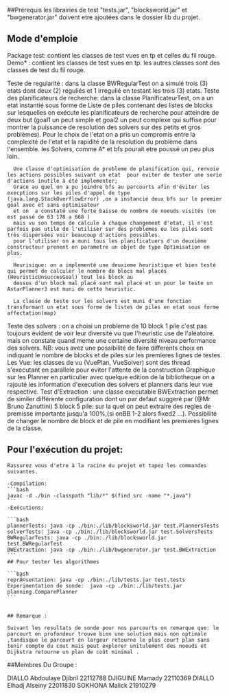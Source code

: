 
##Prérequis
 les librairies de test "tests.jar", "blocksworld.jar" et "bwgenerator.jar" doivent etre ajoutées dans le dossier lib du projet.
## Mode d'emploie
Package test: contient les classes de test vues en tp et celles du fil rouge.
              Demo* : contient les classes de test vues en tp.
              les autres classes sont des classes de test du fil rouge.

Teste de regularité : dans la classe BWRegularTest on a simulé trois (3) etats dont deux (2) reguliés et 1 irregulié en testant les trois (3) etats.
Teste des planificateurs de recherche: dans la classe PlanificateurTest, on a un etat instantié sous forme de Liste de piles contenant des listes de
                                        blocks sur lesquelles on exécute les planificateurs de recherche pour atteindre de deux but (goal1 un peut simple et goal2 un peut complexe qui suffise pour
                                        montrer la puissance de resolution des solvers sur des petits et gros problèmes).
                                        Pour le choix de l'etat on a pris un compromis entre la complexité de l'etat et la rapidité de la resolution du problème dans l'ensemble.
                                        les Solvers, comme A* et bfs pourait etre poussé un peu plus loin.


      Une classe d'optimisation de probleme de planification qui, renvoie  les actions possibles suivant un etat  pour eviter de tester une serie d'actions inutile à été implementer;
      Grace au quel on a pu joindre bfs au parcourts afin d'éviter les execptions sur les piles d'appel de type (java.lang.StackOverflowError) ,on a instancié deux bfs sur le premier goal avec et sans optimisateur
      et on  a constaté une forte baisse du nombre de noeuds visités (on est passé de 63 178 a 668 )
      mais vu son temps de calcule à chaque changement d'etat, il n'est parfois pas utile de l'utiliser sur des problemes ou les piles sont très dispersées voir beaucoup d'actions possibles.
      pour l'utiliser on a muni tous les planificatuers d'un deuxième constructeur prenent en parametre un objet de type Optimisation en plus.

      Heurisique: on a implementé une deuxieme heuristique et bien testé qui permet de calculer le nombre de blocs mal placés (HeuristicUnsuccesGoal) tout les block au
      dessus d'un block mal placé sont mal placé et un pour le teste un AstarPlanner3 est muni de cette heuristic.

      La classe de teste sur les solvers est muni d'une fonction transformant un etat sous forme de listes de piles en etat sous forme affectation(map)

Teste des solvers : on a choisi un probleme de 10 block 1 pile c'est pas toujours évident de voir leur diversité vu que l'heuristic use de l'aléatoire.
                    mais on constate quand meme une certaine diversité niveau performance des solvers.
                   NB: vous avez une possibilité de faire differents choix en indiquant le nombre de blocks et de piles sur les premieres lignes de testes.
Les Vue: les classes de vu (VuePlan, VueSolver) sont des thread s'executant en parallele pour eviter l'attente de la construction Graphique sur les Planner en particulier
         avec quelque edition de la bibliotheque on a rajouté les information d'execution des solvers et planners dans leur vue respective.
Test d'Extraction : une classe executable BWExtraction permet de similer différente configuration dont un par defaut suggeré par (@Mr  Bruno Zanuttini) 5 block 5 pile:
                    sur la quel on peut extraire des regles de premisse importante jusqu'a 100%,(si onBB 1-2 alors fixed2 ...).
                    Possibilité de changer le nombre de block et de pile en modifiant les premieres lignes de la classe.

 ## Pour l'exécution du projet: 
    Rassurez vous d'etre à la racine du projet et tapez les commandes suivantes.

    -Compilation: 
    ```bash
    javac -d ./bin -classpath "lib/*" $(find src -name "*.java")
    ```
    -Exécutions:

    ```bash
    plannerTests: java -cp ./bin:./lib/blocksworld.jar test.PlannersTests
    solverTests: java -cp ./bin:./lib/blocksworld.jar test.SolversTests
    BWRegularTests: java -cp ./bin:./lib/blocksworld.jar test.BWRegularTest
    BWExtraction: java -cp ./bin:./lib/bwgenerator.jar test.BWExtraction
    ```
    ## Pour tester les algorithmes

    ```bash
    reprÃ©sentation: java -cp ./bin:./lib/tests.jar test.tests
    Experimentation de sonde:  java -cp ./bin:./lib/tests.jar planning.ComparePlanner
    ```


    ## Remarque :

    Suivant les resultats de sonde pour nos parcourts on remarque que: le parcourt en profondeur trouve bien une solution mais non optimale ,tandisque le parcourt en largeur retourne le plus court plan sans tenir compte du cout mais peut explorer unitulement des noeuds et Dijkstra retourne un plan de coût minimal .



##Membres Du Groupe :

DIALLO Abdoulaye Djibril    22112788
DJIGUINE Mamady             22110369
DIALLO Elhadj Alseiny       22011830
SOKHONA    Malick           21910279
